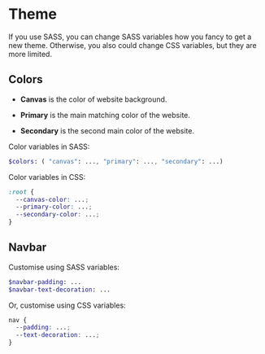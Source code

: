 # Theme

If you use SASS, you can change SASS variables how you fancy to get a new theme.
Otherwise, you also could change CSS variables, but they are more limited.

## Colors

- **Canvas** is the color of website background.

- **Primary** is the main matching color of the website.

- **Secondary** is the second main color of the website.

Color variables in SASS:

```SASS
$colors: ( "canvas": ..., "primary": ..., "secondary": ...)
```

Color variables in CSS:

```CSS
:root {
  --canvas-color: ...;
  --primary-color: ...;
  --secondary-color: ...;
}
```

## Navbar

Customise using SASS variables:

```SASS
$navbar-padding: ...
$navbar-text-decoration: ...
```

Or, customise using CSS variables:

```CSS
nav {
  --padding: ...;
  --text-decoration: ...;
}
```
